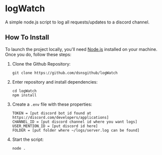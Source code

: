 # logWatch
A simple node.js script to log all requests/updates to a discord channel.

## How To Install

To launch the project locally, you'll need [Node.js](https://nodejs.org/en/) installed on your machine. Once you do, follow these steps:

1. Clone the Github Repository:
    ```
    git clone https://github.com/dsnsgithub/logWatch
    ```
2. Enter repository and install dependencies:
    ```
    cd logWatch
    npm install
    ```
4. Create a `.env` file with these properties:
    ```
    TOKEN = [put discord bot id found at https://discord.com/developers/applications]
	CHANNEL_ID = [put discord channel id where you want logs]
	USER_MENTION_ID = [put discord id here]
	FOLDER = [put folder where ~/logs/server.log can be found]
    ```
5. Start the script:
    ```
    node .
    ```